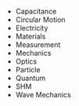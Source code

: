 - Capacitance
- Circular Motion
- Electricity
- Materials
- Measurement
- Mechanics
- Optics
- Particle
- Quantum
- SHM
- Wave Mechanics
